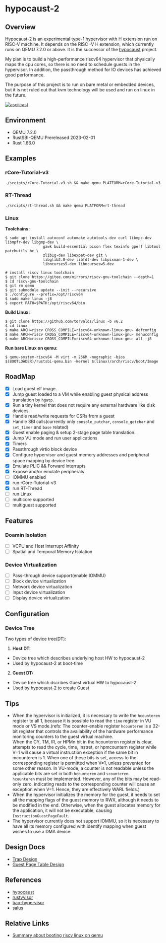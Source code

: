 # hypocaust-2
## Overview
Hypocaust-2 is an experimental type-1 hypervisor with H extension run on RISC-V machine. It depends on the RISC -V H extension, which currently runs on QEMU 7.2.0 or above. It is the successor of the [hypocaust](https://github.com/KuangjuX/hypocaust) project.  

  
My plan is to build a high-performance riscv64 hypervisor that physically maps the cpu cores, so there is no need to schedule guests in the hypervisor. In addition, the passthrough method for IO devices has achieved good performance.  
  
The purpose of this project is to run on bare metal or embedded devices, but it is not ruled out that kvm technology will be used and run on linux in the future.  
  
[![asciicast](https://asciinema.org/a/564050.png)](https://asciinema.org/a/564050)



## Environment
- QEMU 7.2.0
- RustSBI-QEMU Prereleased 2023-02-01
- Rust 1.66.0 


## Examples 

### rCore-Tutorial-v3
```
./srcipts/rCore-Tutorial-v3.sh && make qemu PLATFORM=rCore-Tutorial-v3
```

### RT-Thread
```
./srcipts/rt-thread.sh && make qemu PLATFORM=rt-thread
```

### Linux
**Toolchains:**
```
$ sudo apt install autoconf automake autotools-dev curl libmpc-dev libmpfr-dev libgmp-dev \
                 gawk build-essential bison flex texinfo gperf libtool patchutils bc \
                 zlib1g-dev libexpat-dev git \
                 libglib2.0-dev libfdt-dev libpixman-1-dev \
                 libncurses5-dev libncursesw5-dev

# install riscv linux toolchain
$ git clone https://gitee.com/mirrors/riscv-gnu-toolchain --depth=1
$ cd riscv-gnu-toolchain
$ git rm qemu
$ git submodule update --init --recursive
$ ./configure --prefix=/opt/riscv64 
$ sudo make linux -j8
$ export PATH=$PATH:/opt/riscv64/bin
```

**Build Linux:**
```
$ git clone https://github.com/torvalds/linux -b v6.2
$ cd linux
$ make ARCH=riscv CROSS_COMPILE=riscv64-unknown-linux-gnu- defconfig
$ make ARCH=riscv CROSS_COMPILE=riscv64-unknown-linux-gnu- menuconfig
$ make ARCH=riscv CROSS_COMPILE=riscv64-unknown-linux-gnu- all -j8
```

**Run bare Linux on qemu:**
```
$ qemu-system-riscv64 -M virt -m 256M -nographic -bios $(BOOTLOADER)/rustsbi-qemu.bin -kernel $(linux)/arch/riscv/boot/Image
```


## RoadMap
- [x] Load guest elf image.
- [x] Jump guest loaded to a VM while enabling guest physical address translation by `hgatp`.
- [x] Run a tiny kernel that does not require any external hardware like disk devices.
- [x] Handle read/write requests for CSRs from a guest
- [x] Handle SBI calls(currently only `console_putchar`, `console_getchar` and `set_timer` and `base` related)
- [x] Guest enable paging & setup 2-stage page table translation.
- [x] Jump VU mode and run user applications
- [x] Timers
- [x] Passthrough virtio block device
- [x] Configure hypervisor and guest memory addresses and peripheral space mapping by device tree.
- [x] Emulate PLIC && Forward interrupts
- [x] Expose and/or emulate peripherals
- [ ] IOMMU enabled
- [x] run rCore-Tutorial-v3
- [x] run RT-Thread
- [ ] run Linux
- [ ] multicore supported
- [ ] multiguest supported

## Features
### Doamin Isolation
- [ ] VCPU and Host Interrupt Affinity
- [ ] Spatial and Temporal Memory Isolation

### Device Virtualization
- [ ] Pass-through device support(enable IOMMU)
- [ ] Block device virtualization
- [ ] Network device virtualization
- [ ] Input device virtualization
- [ ] Display device virtualization

## Configuration
### Device Tree

Two types of device tree(DT):
1. **Host DT:** 
- Device tree which describes underlying host HW to hypocaust-2
- Used by hypocaust-2 at boot-time

2. **Guest DT:**
- Device tree which dscribes Guest virtual HW to hypocaust-2
- Used by hypocaust-2 to create Guest

## Tips
- When the hypervisor is initialized, it is necessary to write the `hcounteren` register to all 1, because it is possible to read the `time` register in VU mode or VS mode.(refs: The counter-enable register `hcounteren` is a 32-bit register that controls the availability of the hardware performance monitoring counters to the guest virtual machine.  
When the CY, TM, IR, or HPMn bit in the hcounteren register is clear, attempts to read the
cycle, time, instret, or hpmcountern register while V=1 will cause a virtual instruction exception
if the same bit in mcounteren is 1. When one of these bits is set, access to the corresponding register
is permitted when V=1, unless prevented for some other reason. In VU-mode, a counter is not
readable unless the applicable bits are set in both `hcounteren` and `scounteren`.  
`hcounteren` must be implemented. However, any of the bits may be read-only zero, indicating
reads to the corresponding counter will cause an exception when V=1. Hence, they are effectively
WARL fields.) 
- When the hypervisor initializes the memory for the guest, it needs to set all the mapping flags of the guest memory to RWX, although it needs to be modified in the end. Otherwise, when the guest allocates memory for the application, it will not be executable, causing `InstructionGuestPageFault`. 
- The hypervisor currently does not support IOMMU, so it is necessary to have all its memory configured with identify mapping when guest wishes to use a DMA device.

## Design Docs
- [Trap Design](docs/trap.md)
- [Guest Page Table Design](docs/guest_page_table.md)

## References
- [hypocaust](https://github.com/KuangjuX/hypocaust)
- [rustyvisor](https://github.com/stemnic/rustyvisor)
- [bao-hypervisor](https://github.com/bao-project/bao-hypervisor)
- [salus](https://github.com/rivosinc/salus)

## Relative Links
- [Summary about booting riscv linux on qemu](http://www.icfgblog.com/index.php/software/324.html)
